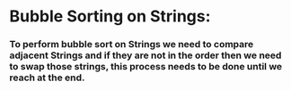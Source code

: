 # Bubble Sorting on Strings:
### To perform bubble sort on Strings we need to compare adjacent Strings and if they are not in the order then we need to swap those strings, this process needs to be done until we reach at the end. 
 
